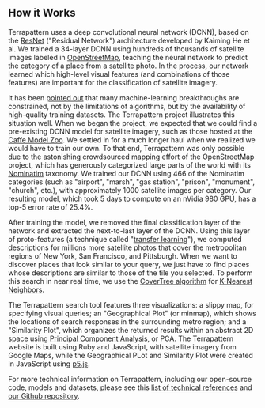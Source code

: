 ## How it Works

Terrapattern uses a deep convolutional neural network (DCNN), based on the [ResNet](http://arxiv.org/abs/1512.03385) ("Residual Network") architecture developed by Kaiming He et al. We trained a 34-layer DCNN using hundreds of thousands of satellite images labeled in [OpenStreetMap](https://www.openstreetmap.org/), teaching the neural network to predict the category of a place from a satellite photo. In the process, our network learned which high-level visual features (and combinations of those features) are important for the classification of satellite imagery. 

It has been [pointed out](http://www.spacemachine.net/views/2016/3/datasets-over-algorithms) that many machine-learning breakthroughs are constrained, not by the limitations of algorithms, but by the availability of high-quality training datasets. The Terrapattern project illustrates this situation well. When we began the project, we expected that we could find a pre-existing DCNN model for satellite imagery, such as those hosted at the [Caffe Model Zoo](http://caffe.berkeleyvision.org/model_zoo.html). We settled in for a much longer haul when we realized we would have to train our own. To that end, Terrapattern was only possible due to the astonishing crowdsourced mapping effort of the OpenStreetMap project, which has generously categorized large parts of the world with its [Nominatim](http://wiki.openstreetmap.org/wiki/Nominatim/Special_Phrases/EN) taxonomy. We trained our DCNN using 466 of the Nominatim categories (such as "airport", "marsh", "gas station", "prison", "monument", "church", etc.), with approximately 1000 satellite images per category. Our resulting model, which took 5 days to compute on an nVidia 980 GPU, has a top-5 error rate of 25.4%.

After training the model, we removed the final classification layer of the network and extracted the next-to-last layer of the DCNN. Using this layer of proto-features (a technique called "[transfer learning](https://www.tensorflow.org/versions/r0.8/tutorials/image_recognition/index.html)"), we computed descriptions for millions more satellite photos that cover the metropolitan regions of New York, San Francisco, and Pittsburgh. When we want to discover places that look similar to your query, we just have to find places whose descriptions are similar to those of the tile you selected. To perform this search in near real time, we use the [CoverTree algorithm](https://github.com/manzilzaheer/CoverTree) for [K-Nearest Neighbors](https://en.wikipedia.org/wiki/K-nearest_neighbors_algorithm).

The Terrapattern search tool features three visualizations: a slippy map, for specifying visual queries; an "Geographical Plot" (or minmap), which shows the locations of search responses in the surrounding metro region; and a "Similarity Plot", which organizes the returned results within an abstract 2D space using [Principal Component Analysis](https://en.wikipedia.org/wiki/Principal_component_analysis), or PCA. The Terrapattern website is built using Ruby and JavaScript, with satellite imagery from Google Maps, while the Geographical PLot and Similarity Plot were created in JavaScript using [p5.js](http://p5js.org/). 

For more technical information on Terrapattern, including our open-source code, models and datasets, please see this [list of technical references](http://www.terrapattern.com/references#technical-bibliography) and [our Github repository](http://github.com/CreativeInquiry/terrapattern).